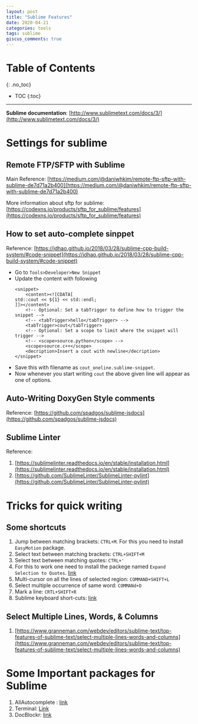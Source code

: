 ```yaml
---
layout: post
title: "Sublime Features"
date: 2020-04-21
categories: tools
tags: sublime
giscus_comments: true
---
```


# Table of Contents
{: .no_toc}

* TOC
{:toc}

------------------------------------

**Sublime documentation**: [http://www.sublimetext.com/docs/3/](http://www.sublimetext.com/docs/3/)

# Settings for sublime

## Remote FTP/SFTP with Sublime

Main Reference: [https://medium.com/@daniwhkim/remote-ftp-sftp-with-sublime-de7d71a2b400](https://medium.com/@daniwhkim/remote-ftp-sftp-with-sublime-de7d71a2b400)

More information about sftp for sublime: [https://codexns.io/products/sftp_for_sublime/features](https://codexns.io/products/sftp_for_sublime/features)

## How to set auto-complete sinppet

Reference: [https://jdhao.github.io/2018/03/28/sublime-cpp-build-system/#code-snippet](https://jdhao.github.io/2018/03/28/sublime-cpp-build-system/#code-snippet)

- Go to `Tools>Developer>New Snippet`
- Update the content with following
  ```
  <snippet>
      <content><![CDATA[
  std::cout << ${1} << std::endl;
  ]]></content>
      <!-- Optional: Set a tabTrigger to define how to trigger the snippet -->
      <!-- <tabTrigger>hello</tabTrigger> -->
      <tabTrigger>cout</tabTrigger>
      <!-- Optional: Set a scope to limit where the snippet will trigger -->
      <!-- <scope>source.python</scope> -->
      <scope>source.c++</scope>
      <decription>Insert a cout with newline</decription>
  </snippet>
  ```
- Save this with filename as `cout_oneline.sublime-snippet`.
- Now whenever you start writing `cout` the above given line will appear as one of options.

## Auto-Writing DoxyGen Style comments

Reference: [https://github.com/spadgos/sublime-jsdocs](https://github.com/spadgos/sublime-jsdocs)

## Sublime Linter

Reference:

1. [https://sublimelinter.readthedocs.io/en/stable/installation.html](https://sublimelinter.readthedocs.io/en/stable/installation.html)
1. [https://github.com/SublimeLinter/SublimeLinter-pylint](https://github.com/SublimeLinter/SublimeLinter-pylint)

# Tricks for quick writing

## Some shortcuts

1. Jump between matching brackets: `CTRL+M`. For this you need to install `Easy​Motion` package.
2. Select text between matching brackets: `CTRL+SHIFT+M`
3. Select text between matching quotes: `CTRL+'`
4. For this to work one need to install the packege named `Expand Selection to Quotes`. [link](https://packagecontrol.io/packages/Expand%20Selection%20to%20Quotes)
5. Multi-cursor on all the lines of selected region: `COMMAND+SHIFT+L`
6. Select multiple occurrence of same word: `COMMANd+D`
7. Mark a line: `CRTL+SHIFT+R`
8. Sublime keyboard short-cuts: [link](https://gist.github.com/vitorbritto/9983723#file-sublime_text_2-md)

## Select Multiple Lines, Words, & Columns

1. [https://www.granneman.com/webdev/editors/sublime-text/top-features-of-sublime-text/select-multiple-lines-words-and-columns](https://www.granneman.com/webdev/editors/sublime-text/top-features-of-sublime-text/select-multiple-lines-words-and-columns)

# Some Important packages for Sublime

1. AllAutocomplete : [link](https://github.com/alienhard/SublimeAllAutocomplete)
2. Terminal: [Link](https://packagecontrol.io/packages/Terminal)
3. Doc​Blockr: [link](https://packagecontrol.io/packages/DocBlockr)

